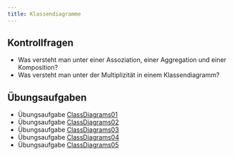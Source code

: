 ```yaml
---
title: Klassendiagramme
---
```


## Kontrollfragen
- Was versteht man unter einer Assoziation, einer Aggregation und einer Komposition?
- Was versteht man unter der Multiplizität in einem Klassendiagramm?

## Übungsaufgaben
- Übungsaufgabe [ClassDiagrams01](class-diagrams01.md)
- Übungsaufgabe [ClassDiagrams02](class-diagrams02.md)
- Übungsaufgabe [ClassDiagrams03](class-diagrams03.md)
- Übungsaufgabe [ClassDiagrams04](class-diagrams04.md)
- Übungsaufgabe [ClassDiagrams05](class-diagrams05.md)
